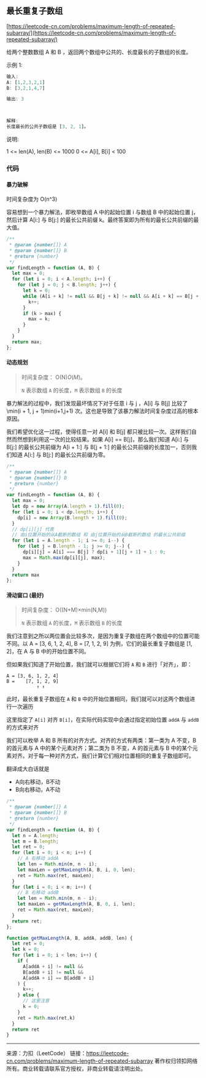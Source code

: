 ## 最长重复子数组

[https://leetcode-cn.com/problems/maximum-length-of-repeated-subarray/](https://leetcode-cn.com/problems/maximum-length-of-repeated-subarray/)



给两个整数数组 A 和 B ，返回两个数组中公共的、长度最长的子数组的长度。

示例 1:

```js
输入:
A: [1,2,3,2,1]
B: [3,2,1,4,7]

输出: 3



解释: 
长度最长的公共子数组是 [3, 2, 1]。
```


说明:

1 <= len(A), len(B) <= 1000
0 <= A[i], B[i] < 100





### 代码



#### 暴力破解

时间复杂度为 O(n^3)



容易想到一个暴力解法，即枚举数组 A 中的起始位置 i 与数组 B 中的起始位置 j，然后计算 A[i:] 与 B[j:] 的最长公共前缀 k。最终答案即为所有的最长公共前缀的最大值。



```js
/**
 * @param {number[]} A
 * @param {number[]} B
 * @return {number}
 */
var findLength = function (A, B) {
  let max = 0;
  for (let i = 0; i < A.length; i++) {
    for (let j = 0; j < B.length; j++) {
      let k = 0;
      while (A[i + k] != null && B[j + k] != null && A[i + k] == B[j + k]) {
        k++;
      }
      if (k > max) {
        max = k;
      }
    }
  }
  return max;
};

```





#### 动态规划

> 时间复杂度： O(N)*O*(*M*)。
>
> `N` 表示数组 `A` 的长度，`M` 表示数组 `B` 的长度



暴力解法的过程中，我们发现最坏情况下对于任意 i 与 j ，A[i] 与 B[j] 比较了 \min(i + 1, j + 1)min(i+1,j+1) 次。这也是导致了该暴力解法时间复杂度过高的根本原因。



我们希望优化这一过程，使得任意一对 A[i] 和 B[j] 都只被比较一次。这样我们自然而然想到利用这一次的比较结果。如果 A[i] == B[j]，那么我们知道 A[i:] 与 B[j:] 的最长公共前缀为 A[i + 1:] 与 B[j + 1:] 的最长公共前缀的长度加一，否则我们知道 A[i:] 与 B[j:] 的最长公共前缀为零。



```js
/**
 * @param {number[]} A
 * @param {number[]} B
 * @return {number}
 */
var findLength = function (A, B) {
  let max = 0;
  let dp = new Array(A.length + 1).fill(0);
  for (let i = 0; i < dp.length; i++) {
    dp[i] = new Array(B.length + 1).fill(0);
  }
  // dp[i][j] 代表
  // 由i位置开始的从A截断的数组 和 由j位置开始的从B截断的数组 的最长公共前缀
  for (let i = A.length - 1; i >= 0; i--) {
    for (let j = B.length - 1; j >= 0; j--) {
      dp[i][j] = A[i] === B[j] ? dp[i + 1][j + 1] + 1 : 0;
      max = Math.max(dp[i][j], max);
    }
  }
  return max
};

```



#### 滑动窗口  (最好)



> 时间复杂度： O((N+M)×min(N,M))
>
> `N` 表示数组 `A` 的长度，`M` 表示数组 `B` 的长度





我们注意到之所以两位置会比较多次，是因为重复子数组在两个数组中的位置可能不同。以 A = [3, 6, 1, 2, 4], B = [7, 1, 2, 9] 为例，它们的最长重复子数组是 [1, 2]，在 A 与 B 中的开始位置不同。



但如果我们知道了开始位置，我们就可以根据它们将 `A` 和 `B` 进行「对齐」，即：



```
A = [3, 6, 1, 2, 4]
B =    [7, 1, 2, 9]
           ↑ ↑
```

此时，最长重复子数组在 `A` 和 `B` 中的开始位置相同，我们就可以对这两个数组进行一次遍历



这里指定了 `A[i]` 对齐 `B[i]`，在实际代码实现中会通过指定初始位置 `addA` 与 `addB` 的方式来对齐



我们可以枚举 A 和 B 所有的对齐方式。对齐的方式有两类：第一类为 A 不变，B 的首元素与 A 中的某个元素对齐；第二类为 B 不变，A 的首元素与 B 中的某个元素对齐。对于每一种对齐方式，我们计算它们相对位置相同的重复子数组即可。



翻译成大白话就是



* A向右移动，B不动
* B向右移动，A不动





```js
/**
 * @param {number[]} A
 * @param {number[]} B
 * @return {number}
 */
var findLength = function (A, B) {
  let n = A.length;
  let m = B.length;
  let ret = 0;
  for (let i = 0; i < n; i++) {
    // A 右移动 addA
    let len = Math.min(m, n - i);
    let maxLen = getMaxLength(A, B, i, 0, len);
    ret = Math.max(ret, maxLen);
  }
  for (let i = 0; i < m; i++) {
    // B 右移动 addB
    let len = Math.min(m, n - i);
    let maxLen = getMaxLength(A, B, 0, i, len);
    ret = Math.max(ret, maxLen);
  }
  return ret;
};

function getMaxLength(A, B, addA, addB, len) {
  let ret = 0;
  let k = 0;
  for (let i = 0; i < len; i++) {
    if (
      A[addA + i] != null &&
      B[addB + i] != null &&
      A[addA + i] == B[addB + i]
    ) {
      k++;
    } else {
      // 这里注意
      k = 0;
    }
    ret = Math.max(ret,k)
  }
  return ret
}

```









-----





来源：力扣（LeetCode）
链接：https://leetcode-cn.com/problems/maximum-length-of-repeated-subarray
著作权归领扣网络所有。商业转载请联系官方授权，非商业转载请注明出处。